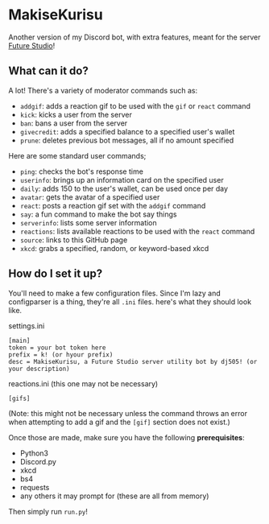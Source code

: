 # MakiseKurisu
Another version of my Discord bot, with extra features, meant for the server [Future Studio](https://discord.gg/HbmunrE)!

## What can it do?
A lot! There's a variety of moderator commands such as:

- `addgif`: adds a reaction gif to be used with the `gif` or `react` command
- `kick`: kicks a user from the server
- `ban`: bans a user from the server
- `givecredit`: adds a specified balance to a specified user's wallet
- `prune`: deletes previous bot messages, all if no amount specified

Here are some standard user commands;

- `ping`: checks the bot's response time
- `userinfo`: brings up an information card on the specified user
- `daily`: adds 150 to the user's wallet, can be used once per day
- `avatar`: gets the avatar of a specified user
- `react`: posts a reaction gif set with the `addgif` command
- `say`: a fun command to make the bot say things
- `serverinfo`: lists some server information
- `reactions`: lists available reactions to be used with the `react` command
- `source`: links to this GitHub page
- `xkcd`: grabs a specified, random, or keyword-based xkcd

## How do I set it up?
You'll need to make a few configuration files. Since I'm lazy and configparser is a thing, they're all `.ini` files. here's what they should look like.

settings.ini
```
[main]
token = your bot token here
prefix = k! (or hyour prefix)
desc = MakiseKurisu, a Future Studio server utility bot by dj505! (or your description)
```

reactions.ini (this one may not be necessary)
```
[gifs]
```
(Note: this might not be necessary unless the command throws an error when attempting to add a gif and the `[gif]` section does not exist.)

Once those are made, make sure you have the following **prerequisites**:
- Python3
- Discord.py
- xkcd
- bs4
- requests
- any others it may prompt for (these are all from memory)

Then simply run `run.py`!
